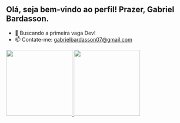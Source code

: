 ## Olá, seja bem-vindo ao perfil! Prazer, Gabriel Bardasson.

- 🔭 Buscando a primeira vaga Dev!
- 📫 Contate-me: gabrielbardasson07@gmail.com

<div>
    <a href="https://github.com/bardasson10">
    <img height="180em" src="https://github-readme-stats.vercel.app/api?username=bardasson10&show_icons=true&theme=transparent"/>
    <img height="180em" src="https://github-readme-stats.vercel.app/api/top-langs/?username=bardasson10&layout=compact&hide=html,css,mako&show_icons=true&theme=transparent&langs_count=16"/>
</div>

